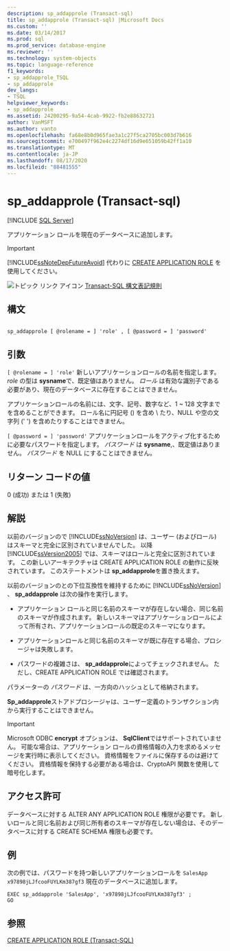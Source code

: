 ```yaml
---
description: sp_addapprole (Transact-sql)
title: sp_addapprole (Transact-sql) |Microsoft Docs
ms.custom: ''
ms.date: 03/14/2017
ms.prod: sql
ms.prod_service: database-engine
ms.reviewer: ''
ms.technology: system-objects
ms.topic: language-reference
f1_keywords:
- sp_addapprole_TSQL
- sp_addapprole
dev_langs:
- TSQL
helpviewer_keywords:
- sp_addapprole
ms.assetid: 24200295-9a54-4cab-9922-fb2e88632721
author: VanMSFT
ms.author: vanto
ms.openlocfilehash: fa68e8b0d965fae3a1c27f5ca2705bc003d7b616
ms.sourcegitcommit: e700497f962e4c2274df16d9e651059b42ff1a10
ms.translationtype: MT
ms.contentlocale: ja-JP
ms.lasthandoff: 08/17/2020
ms.locfileid: "88481555"
---
```

# <a name="sp_addapprole-transact-sql"></a>sp_addapprole (Transact-sql)
[!INCLUDE [SQL Server](../../includes/applies-to-version/sqlserver.md)]

  アプリケーション ロールを現在のデータベースに追加します。  
  
> [!IMPORTANT]  
>  [!INCLUDE[ssNoteDepFutureAvoid](../../includes/ssnotedepfutureavoid-md.md)] 代わりに [CREATE APPLICATION ROLE](../../t-sql/statements/create-application-role-transact-sql.md) を使用してください。  
  
 ![トピック リンク アイコン](../../database-engine/configure-windows/media/topic-link.gif "トピック リンク アイコン") [Transact-SQL 構文表記規則](../../t-sql/language-elements/transact-sql-syntax-conventions-transact-sql.md)  
  
## <a name="syntax"></a>構文  
  
```  
  
sp_addapprole [ @rolename = ] 'role' , [ @password = ] 'password'  
```  
  
## <a name="arguments"></a>引数  
`[ @rolename = ] 'role'` 新しいアプリケーションロールの名前を指定します。 *role* の型は **sysname**で、既定値はありません。 *ロール* は有効な識別子である必要があり、現在のデータベースに存在することはできません。  
  
 アプリケーションロールの名前には、文字、記号、数字など、1 ~ 128 文字までを含めることができます。 ロール名に円記号 () を含め \\ たり、NULL や空の文字列 (' ') を含めたりすることはできません。  
  
`[ @password = ] 'password'` アプリケーションロールをアクティブ化するために必要なパスワードを指定します。 *パスワード* は **sysname**,、既定値はありません。 *パスワード* を NULL にすることはできません。  
  
## <a name="return-code-values"></a>リターン コードの値  
 0 (成功) または 1 (失敗)  
  
## <a name="remarks"></a>解説  
 以前のバージョンので [!INCLUDE[ssNoVersion](../../includes/ssnoversion-md.md)] は、ユーザー (およびロール) はスキーマと完全に区別されていませんでした。 以降 [!INCLUDE[ssVersion2005](../../includes/ssversion2005-md.md)] では、スキーマはロールと完全に区別されています。 この新しいアーキテクチャは CREATE APPLICATION ROLE の動作に反映されています。 このステートメントは **sp_addapprole**を置き換えます。  
  
 以前のバージョンのとの下位互換性を維持するために [!INCLUDE[ssNoVersion](../../includes/ssnoversion-md.md)] 、 **sp_addapprole** は次の操作を実行します。  
  
-   アプリケーション ロールと同じ名前のスキーマが存在しない場合、同じ名前のスキーマが作成されます。 新しいスキーマはアプリケーションロールによって所有され、アプリケーションロールの既定のスキーマになります。  
  
-   アプリケーションロールと同じ名前のスキーマが既に存在する場合、プロシージャは失敗します。  
  
-   パスワードの複雑さは、 **sp_addapprole**によってチェックされません。 ただし、CREATE APPLICATION ROLE では確認されます。  
  
 パラメーターの *パスワード* は、一方向のハッシュとして格納されます。  
  
 **Sp_addapprole**ストアドプロシージャは、ユーザー定義のトランザクション内から実行することはできません。  
  
> [!IMPORTANT]  
>  Microsoft ODBC **encrypt** オプションは、 **SqlClient**ではサポートされていません。 可能な場合は、アプリケーション ロールの資格情報の入力を求めるメッセージを実行時に表示してください。 資格情報をファイルに保存するのは避けてください。 資格情報を保持する必要がある場合は、CryptoAPI 関数を使用して暗号化します。  
  
## <a name="permissions"></a>アクセス許可  
 データベースに対する ALTER ANY APPLICATION ROLE 権限が必要です。 新しいロールと同じ名前および同じ所有者のスキーマが存在しない場合は、そのデータベースに対する CREATE SCHEMA 権限も必要です。  
  
## <a name="examples"></a>例  
 次の例では、パスワードを持つ新しいアプリケーションロールを `SalesApp` `x97898jLJfcooFUYLKm387gf3` 現在のデータベースに追加します。  
  
```  
EXEC sp_addapprole 'SalesApp', 'x97898jLJfcooFUYLKm387gf3' ;  
GO  
```  
  
## <a name="see-also"></a>参照  
 [CREATE APPLICATION ROLE &#40;Transact-SQL&#41;](../../t-sql/statements/create-application-role-transact-sql.md)  
  
  
